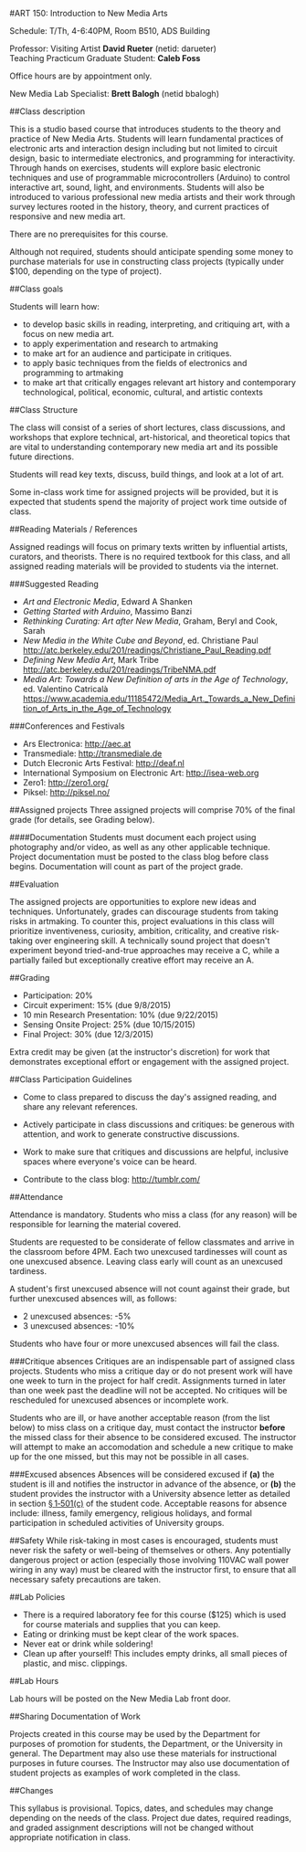 #ART 150: Introduction to New Media Arts

Schedule: T/Th, 4-6:40PM, Room B510, ADS Building  

Professor: Visiting Artist **David Rueter** (netid: darueter)  
Teaching Practicum Graduate Student: **Caleb Foss**

Office hours are by appointment only.

New Media Lab Specialist: **Brett Balogh** (netid bbalogh)


##Class description

This is a studio based course that introduces students to the theory and practice of New Media Arts. Students will learn fundamental practices of electronic arts and interaction design including but not limited to circuit design, basic to intermediate electronics, and programming for interactivity. Through hands on exercises, students will explore basic electronic techniques and use of programmable microcontrollers (Arduino) to control interactive art, sound, light, and environments. Students will also be introduced to various professional new media artists and their work through survey lectures rooted in the history, theory, and current practices of responsive and new media art.

There are no prerequisites for this course.

Although not required, students should anticipate spending some money to purchase materials for use in constructing class projects (typically under $100, depending on the type of project).

##Class goals

Students will learn how:

* to develop basic skills in reading, interpreting, and critiquing art, with a focus on new media art.
* to apply experimentation and research to artmaking
* to make art for an audience and participate in critiques.
* to apply basic techniques from the fields of electronics and programming to artmaking
* to make art that critically engages relevant art history and contemporary technological, political, economic, cultural, and artistic contexts

##Class Structure

The class will consist of a series of short lectures, class discussions, and workshops that explore technical, art-historical, and theoretical topics that are vital to understanding contemporary new media art and its possible future directions. 

Students will read key texts, discuss, build things, and look at a lot of art. 

Some in-class work time for assigned projects will be provided, but it is expected that students spend the majority of project work time outside of class.

##Reading Materials / References

Assigned readings will focus on primary texts written by influential artists, curators, and theorists. There is no required textbook for this class, and all assigned reading materials will be provided to students via the internet.

###Suggested Reading

* *Art and Electronic Media*, Edward A Shanken
* *Getting Started with Arduino*, Massimo Banzi
* *Rethinking Curating: Art after New Media*, Graham, Beryl and Cook, Sarah
* *New Media in the White Cube and Beyond*, ed. Christiane Paul <http://atc.berkeley.edu/201/readings/Christiane_Paul_Reading.pdf>
* *Defining New Media Art*, Mark Tribe <http://atc.berkeley.edu/201/readings/TribeNMA.pdf>
* *Media Art: Towards a New Definition of arts in the Age of Technology*, ed. Valentino Catricalà <https://www.academia.edu/11185472/Media_Art._Towards_a_New_Definition_of_Arts_in_the_Age_of_Technology>



###Conferences and Festivals
* Ars Electronica: <http://aec.at> 
* Transmediale: <http://transmediale.de> 
* Dutch Elecronic Arts Festival: <http://deaf.nl>
* International Symposium on Electronic Art: <http://isea-web.org>
* Zero1: <http://zero1.org/>
* Piksel: <http://piksel.no/>


##Assigned projects
Three assigned projects will comprise 70% of the final grade (for details, see Grading below). 

####Documentation
Students must document each project using photography and/or video, as well as any other applicable technique. Project documentation must be posted to the class blog before class begins. Documentation will count as part of the project grade.


##Evaluation

The assigned projects are opportunities to explore new ideas and techniques. Unfortunately, grades can discourage students from taking risks in artmaking. To counter this, project evaluations in this class will prioritize inventiveness, curiosity, ambition, criticality, and creative risk-taking over engineering skill. A technically sound project that doesn't experiment beyond tried-and-true approaches may receive a C, while a partially failed but exceptionally creative effort may receive an A.


##Grading

* Participation: 20%
* Circuit experiment: 15% (due 9/8/2015)
* 10 min Research Presentation: 10% (due 9/22/2015)
* Sensing Onsite Project: 25% (due 10/15/2015)
* Final Project: 30% (due 12/3/2015)

Extra credit may be given (at the instructor's discretion) for work that demonstrates exceptional effort or engagement with the assigned project.


##Class Participation Guidelines
* Come to class prepared to discuss the day's assigned reading, and share any relevant references.

* Actively participate in class discussions and critiques: be generous with attention, and work to generate constructive discussions. 

* Work to make sure that critiques and discussions are helpful, inclusive spaces where everyone's voice can be heard. 

* Contribute to the class blog: http://tumblr.com/

##Attendance

Attendance is mandatory. Students who miss a class (for any reason) will be responsible for learning the material covered.

Students are requested to be considerate of fellow classmates and arrive in the classroom before 4PM. Each two unexcused tardinesses will count as one unexcused absence. Leaving class early will count as an unexcused tardiness. 

A student's first unexcused absence will not count against their grade, but further unexcused absences will, as follows:

* 2 unexcused absences: -5%
* 3 unexcused absences: -10%

Students who have four or more unexcused absences will fail the class.

###Critique absences
Critiques are an indispensable part of assigned class projects. Students who miss a critique day or do not present work will have one week to turn in the project for half credit. Assignments turned in later than one week past the deadline will not be accepted. No critiques will be rescheduled for unexcused absences or incomplete work.

Students who are ill, or have another acceptable reason (from the list below) to miss class on a critique day, must contact the instructor **before** the missed class for their absence to be considered excused. The instructor will attempt to make an accomodation and schedule a new critique to make up for the one missed, but this may not be possible in all cases.

###Excused absences
Absences will be considered excused if **(a)** the student is ill and notifies the instructor in advance of the absence, or **(b)** the student provides the instructor with a University absence letter as detailed in section [§ 1‑501(c)](http://studentcode.illinois.edu/article1_part5_1-501.html) of the student code. Acceptable reasons for absence include: illness, family emergency, religious holidays, and formal participation in scheduled activities of University groups.

##Safety
While risk-taking in most cases is encouraged, students must never risk the safety or well-being of themselves or others. Any potentially dangerous project or action (especially those involving 110VAC wall power wiring in any way) must be cleared with the instructor first, to ensure that all necessary safety precautions are taken.


##Lab Policies

* There is a required laboratory fee for this course ($125) which is used for course materials and supplies that you can keep.
* Eating or drinking must be kept clear of the work spaces.
* Never eat or drink while soldering!
* Clean up after yourself! This includes empty drinks, all small pieces of plastic, and misc. clippings.


##Lab Hours

Lab hours will be posted on the New Media Lab front door.

##Sharing Documentation of Work

Projects created in this course may be used by the Department for purposes of promotion for students, the Department, or the University in general. The Department may also use these materials for instructional purposes in future courses. The Instructor may also use documentation of student projects as examples of work completed in the class.

##Changes

This syllabus is provisional. Topics, dates, and schedules may change depending on the needs of the class. Project due dates, required readings, and graded assignment descriptions will not be changed without appropriate notification in class.








